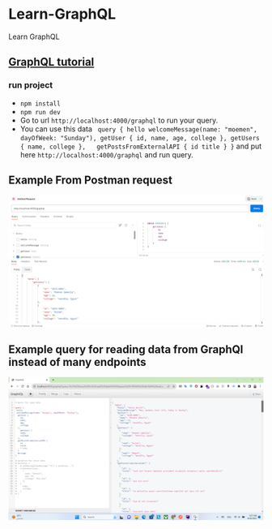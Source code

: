 # Learn-GraphQL
Learn GraphQL

## [GraphQL tutorial](https://www.youtube.com/playlist?list=PLdHg5T0SNpN1LfR4XZ8GY5nIeklHjFtSq)

### run project
* `npm install`
* `npm run dev`
* Go to url `http://localhost:4000/graphql` to run your query.
* You can use this data `
  query {
  hello
  welcomeMessage(name: "moemen", dayOfWeek: "Sunday"),
  getUser {
  id,
  name,
  age,
  college
  },
  getUsers {
  name,
  college
  },  
  getPostsFromExternalAPI {
  id
  title
  }
  }` and put here `http://localhost:4000/graphql` and run query.

## Example From Postman request
![Example](https://raw.githubusercontent.com/Moemen-Gaballah/Learn-GraphQL/main/example%20from%20postman.png)

## Example query for reading data from GraphQl instead of many endpoints
![Example](https://raw.githubusercontent.com/Moemen-Gaballah/Learn-GraphQL/main/example%20query%20read%20data%20from%20GraphQl%20instead%20of%20many%20endpoint.png)
